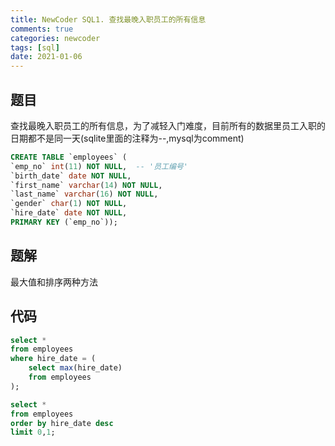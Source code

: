 ```yaml
---
title: NewCoder SQL1. 查找最晚入职员工的所有信息
comments: true
categories: newcoder
tags: [sql]
date: 2021-01-06
---
```


## 题目
查找最晚入职员工的所有信息，为了减轻入门难度，目前所有的数据里员工入职的日期都不是同一天(sqlite里面的注释为--,mysql为comment)
```sql
CREATE TABLE `employees` (
`emp_no` int(11) NOT NULL,  -- '员工编号'
`birth_date` date NOT NULL,
`first_name` varchar(14) NOT NULL,
`last_name` varchar(16) NOT NULL,
`gender` char(1) NOT NULL,
`hire_date` date NOT NULL,
PRIMARY KEY (`emp_no`));
```
## 题解
最大值和排序两种方法

## 代码
```sql
select *
from employees
where hire_date = (
    select max(hire_date)
    from employees
);
```

```sql
select *
from employees
order by hire_date desc
limit 0,1;
```